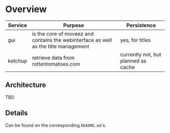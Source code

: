 # Overview
| Service | Purpose | Persistence |
| ------- | ------- | ----------- |
| gui     | is the core of moveez and contains the webinterface as well as the title management | yes, for titles |
| ketchup | retrieve data from rottentomatoes.com | currently not, but planned as cache

## Architecture
TBD

## Details
Can be found on the corresponding `README.md`'s.